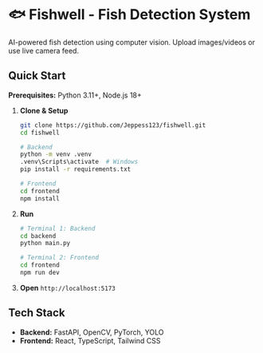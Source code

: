 # 🐟 Fishwell - Fish Detection System

AI-powered fish detection using computer vision. Upload images/videos or use live camera feed.

## Quick Start

**Prerequisites:** Python 3.11+, Node.js 18+

1. **Clone & Setup**
   ```bash
   git clone https://github.com/Jeppess123/fishwell.git
   cd fishwell
   
   # Backend
   python -m venv .venv
   .venv\Scripts\activate  # Windows
   pip install -r requirements.txt
   
   # Frontend
   cd frontend
   npm install
   ```

2. **Run**
   ```bash
   # Terminal 1: Backend
   cd backend
   python main.py
   
   # Terminal 2: Frontend
   cd frontend
   npm run dev
   ```

3. **Open** `http://localhost:5173`

## Tech Stack
- **Backend:** FastAPI, OpenCV, PyTorch, YOLO
- **Frontend:** React, TypeScript, Tailwind CSS
